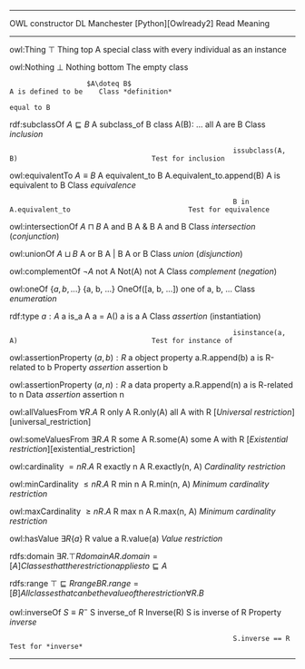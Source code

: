 
----------------------------------------------------------------------------------------------------------------------------------
OWL constructor        DL               Manchester         [Python][Owlready2]        Read                  Meaning
---------------------  ---------------  -----------------  -------------------        -------------------   --------------------
owl:Thing              $\top$                              Thing                      top                   A special class with every individual as an instance

owl:Nothing            $\bot$                              Nothing                    bottom                The empty class

                       $A\doteq B$                                                    A is defined to be    Class *definition*
                                                                                      equal to B

rdf:subclassOf         $A\sqsubseteq B$ A subclass_of B    class A(B): ...            all A are B           Class *inclusion*

                                                           issubclass(A, B)                                 Test for inclusion

owl:equivalentTo       $A\equiv B$      A equivalent_to B  A.equivalent_to.append(B)  A is equivalent to B  Class *equivalence*

                                                           B in A.equivalent_to                             Test for equivalence

owl:intersectionOf     $A\sqcap B$      A and B            A & B                      A and B               Class *intersection* (*conjunction*)

owl:unionOf            $A\sqcup B$      A or B             A | B                      A or B                Class *union* (*disjunction*)

owl:complementOf       $\lnot A$        not A              Not(A)                     not A                 Class *complement* (*negation*)

owl:oneOf              $\{a, b, ...\}$  {a, b, ...}        OneOf([a, b, ...])         one of a, b, ...      Class *enumeration*

rdf:type               $a:A$            a is_a A           a = A()                    a is a A              Class *assertion* (instantiation)

                                                           isinstance(a, A)                                 Test for instance of

owl:assertionProperty  $(a,b):R$        a object property  a.R.append(b)              a is R-related to b   Property *assertion*
                                        assertion b

owl:assertionProperty  $(a,n):R$        a data property    a.R.append(n)              a is R-related to n   Data *assertion*
                                        assertion n

owl:allValuesFrom      $\forall R.A$    R only A           R.only(A)                  all A with R          [*Universal restriction*][universal_restriction]

owl:someValuesFrom     $\exists R.A$    R some A           R.some(A)                  some A with R         [*Existential restriction*][existential_restriction]

owl:cardinality        $=n R.A$         R exactly n A      R.exactly(n, A)                                  *Cardinality restriction*

owl:minCardinality     $\leq n R.A$     R min n A          R.min(n, A)                                      *Minimum cardinality restriction*

owl:maxCardinality     $\geq n R.A$     R max n A          R.max(n, A)                                      *Minimum cardinality restriction*

owl:hasValue           $\exists R\{a\}$ R value a          R.value(a)                                       *Value restriction*

rdfs:domain            $\exists R.\top  R domain A         R.domain = [A]                                   Classes that the restriction applies to
                       \sqsubseteq A$

rdfs:range             $\top\sqsubseteq R range B          R.range = [B]                                    All classes that can be the value of the restriction
                       \forall R.B$

owl:inverseOf          $S\equiv R^-$    S inverse_of R     Inverse(R)                 S is inverse of R     Property *inverse*

                                                           S.inverse == R                                   Test for *inverse*

----------------------------------------------------------------------------------------------------------------------------------
